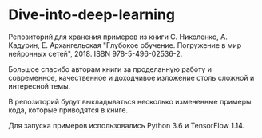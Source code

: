 # Dive-into-deep-learning
Репозиторий для хранения примеров из книги С. Николенко, А. Кадурин, Е. Архангельская "Глубокое обучение. Погружение в мир нейронных сетей", 2018. ISBN 978-5-496-02536-2.

Большое спасибо авторам книги за проделанную работу и современное, качественное и доходчивое изложение столь сложной и интересной темы.

В репозиторий будут выкладываться несколько измененные примеры кода, которые приводятся в книге.

Для запуска примеров использовались Python 3.6 и TensorFlow 1.14.
